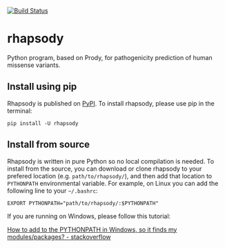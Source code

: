 [![Build Status](https://travis-ci.com/luponzo86/rhapsody.svg?branch=master)](https://travis-ci.com/luponzo86/rhapsody)

# rhapsody
Python program, based on Prody, for pathogenicity prediction of human missense variants.

## Install using pip
Rhapsody is published on [PyPI](https://pypi.org/). To install rhapsody, please use pip in the terminal:
```
pip install -U rhapsody
```

## Install from source
Rhapsody is written in pure Python so no local compilation is needed. To install from the source, you can download or clone rhapsody to your prefered location (e.g. `path/to/rhapsody/`), and then add that location to `PYTHONPATH` environmental variable. For example, on Linux you can add the following line to your `~/.bashrc`:
```
EXPORT PYTHONPATH="path/to/rhapsody/:$PYTHONPATH"
```

If you are running on Windows, please follow this tutorial:

[How to add to the PYTHONPATH in Windows, so it finds my modules/packages? - stackoverflow](https://stackoverflow.com/a/4855685)

